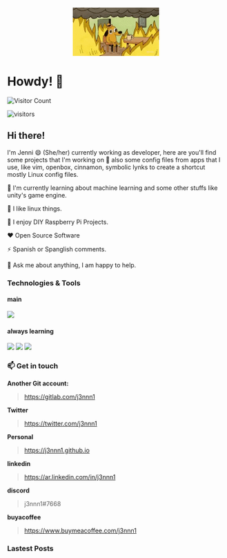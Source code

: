 <!-- <div style="text-align:center"><img src="tenor.gif" /></div> -->
<!-- 

![](tenor.gif)
-->

<p align="center">
  <img src="tenor.gif" />
</p>

# Howdy! 👋

<!--
**j3nnn1/j3nnn1** is a ✨ _special_ ✨ repository because its `README.md` (this file) appears on your GitHub profile.

Here are some ideas to get you started:

- 🔭 I’m currently working on ...
- 🌱 I’m currently learning ...
- 👯 I’m looking to collaborate on ...
- 🤔 I’m looking for help with ...
- 💬 Ask me about ...
- 📫 How to reach me: ...
- 😄 Pronouns: ...
- ⚡ Fun fact: ...
-->

![Visitor Count](https://profile-counter.glitch.me/j3nnn1/count.svg)


![visitors](https://visitor-badge.glitch.me/badge?page_id=j3nnn1.visitor-badge)

## Hi there!

I'm Jenni 😄 (She/her) currently working as developer, here are you'll find some projects that I'm working on 🔭 also some config files from apps that I use, like vim, openbox, cinnamon, symbolic lynks to create a shortcut mostly Linux config files.

🌱 I'm currently learning about machine learning and some other stuffs like unity's game engine.

🌱 I like linux things.

🌱 I enjoy DIY Raspberry Pi Projects.

:heart:  Open Source Software

⚡ Spanish or Spanglish comments.

💬 Ask me about anything, I am happy to help.


### Technologies & Tools

#### main 

![](https://camo.githubusercontent.com/74991c1110d34aa7c7363a478bdf8a0a065a32bdfb640d817641983226ed4af6/68747470733a2f2f696d672e736869656c64732e696f2f62616467652f4f532d4c696e75782d696e666f726d6174696f6e616c3f7374796c653d666c6174266c6f676f3d6c696e7578266c6f676f436f6c6f723d776869746526636f6c6f723d326262633861) 

#### always learning

![](https://camo.githubusercontent.com/d38e6cc39779250a2835bf8ed3a72d10dbe3b05fa6527baa3f6f1e8e8bd056bf/68747470733a2f2f696d672e736869656c64732e696f2f62616467652f436f64652d507974686f6e2d696e666f726d6174696f6e616c3f7374796c653d666c6174266c6f676f3d707974686f6e266c6f676f436f6c6f723d776869746526636f6c6f723d326262633861)
![](https://camo.githubusercontent.com/a6739f2a813cbc084c3d40289607c0836a37c25c4a05965554232b03aeb652fc/68747470733a2f2f696d672e736869656c64732e696f2f62616467652f436f64652d476f6c616e672d696e666f726d6174696f6e616c3f7374796c653d666c6174266c6f676f3d676f266c6f676f436f6c6f723d776869746526636f6c6f723d326262633861)
![](https://camo.githubusercontent.com/28a8243bcfea04f9747bd56d17b2fac55709bd7feddee5ad9a6c8a741816ac38/68747470733a2f2f696d672e736869656c64732e696f2f62616467652f5368656c6c2d426173682d696e666f726d6174696f6e616c3f7374796c653d666c6174266c6f676f3d676e752d62617368266c6f676f436f6c6f723d776869746526636f6c6f723d326262633861)


### 📫 Get in touch


**Another Git account:**

> https://gitlab.com/j3nnn1


**Twitter**

> https://twitter.com/j3nnn1


**Personal** 

> https://j3nnn1.github.io


**linkedin**

> https://ar.linkedin.com/in/j3nnn1

**discord**

> j3nnn1#7668

**buyacoffee**

> https://www.buymeacoffee.com/j3nnn1

### Lastest Posts


